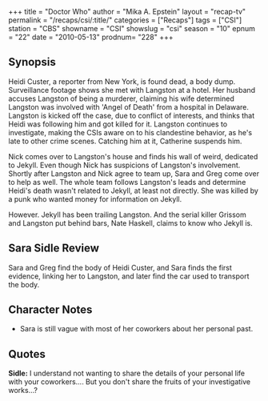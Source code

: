 +++
title = "Doctor Who"
author = "Mika A. Epstein"
layout = "recap-tv"
permalink = "/recaps/csi/:title/"
categories = ["Recaps"]
tags = ["CSI"]
station = "CBS"
showname = "CSI"
showslug = "csi"
season = "10"
epnum = "22"
date = "2010-05-13"
prodnum= "228"
+++

## Synopsis

Heidi Custer, a reporter from New York, is found dead, a body dump. Surveillance footage shows she met with Langston at a hotel. Her husband accuses Langston of being a murderer, claiming his wife determined Langston was involved with 'Angel of Death' from a hospital in Delaware. Langston is kicked off the case, due to conflict of interests, and thinks that Heidi was following him and got killed for it. Langston continues to investigate, making the CSIs aware on to his clandestine behavior, as he's late to other crime scenes. Catching him at it, Catherine suspends him.

Nick comes over to Langston's house and finds his wall of weird, dedicated to Jekyll. Even though Nick has suspicions of Langston's involvement. Shortly after Langston and Nick agree to team up, Sara and Greg come over to help as well. The whole team follows Langston's leads and determine Heidi's death wasn't related to Jekyll, at least not directly. She was killed by a punk who wanted money for information on Jekyll.

However. Jekyll has been trailing Langston. And the serial killer Grissom and Langston put behind bars, Nate Haskell, claims to know who Jekyll is.

## Sara Sidle Review

Sara and Greg find the body of Heidi Custer, and Sara finds the first evidence, linking her to Langston, and later find the car used to transport the body.

## Character Notes

* Sara is still vague with most of her coworkers about her personal past.

## Quotes

**Sidle:** I understand not wanting to share the details of your personal life with your coworkers.... But you don't share the fruits of your investigative works...?

